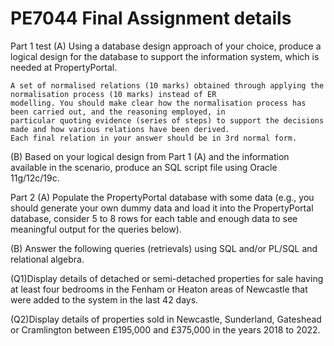 # PE7044 Final Assignment details

Part 1 test
(A) Using a database design approach of your choice, produce a logical design for the database to support the information
    system, which is needed at PropertyPortal.

    A set of normalised relations (10 marks) obtained through applying the normalisation process (10 marks) instead of ER
    modelling. You should make clear how the normalisation process has been carried out, and the reasoning employed, in
    particular quoting evidence (series of steps) to support the decisions made and how various relations have been derived.
    Each final relation in your answer should be in 3rd normal form.

(B) Based on your logical design from Part 1 (A) and the information available in the scenario, produce an SQL script file
    using Oracle 11g/12c/19c.

Part 2
(A) Populate the PropertyPortal database with some data (e.g., you should generate your own dummy data and load it into the
    PropertyPortal database, consider 5 to 8 rows for each table and enough data to see meaningful output for the queries
    below).

(B) Answer the following queries (retrievals) using SQL and/or PL/SQL and relational algebra.

(Q1)Display details of detached or semi-detached properties for sale having at least four bedrooms in the Fenham or Heaton
    areas of Newcastle that were added to the system in the last 42 days.

(Q2)Display details of properties sold in Newcastle, Sunderland, Gateshead or Cramlington between £195,000 and £375,000 in
    the years 2018 to 2022.
